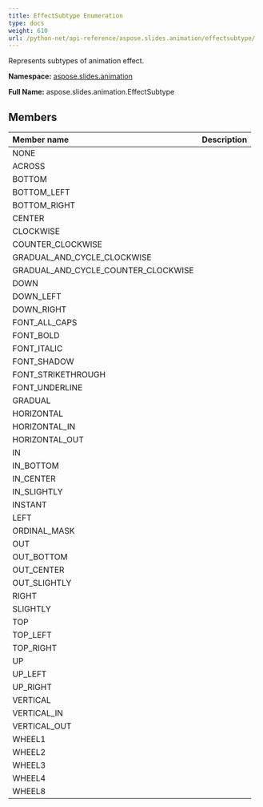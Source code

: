```yaml
---
title: EffectSubtype Enumeration
type: docs
weight: 610
url: /python-net/api-reference/aspose.slides.animation/effectsubtype/
---
```


Represents subtypes of animation effect.

**Namespace:** [aspose.slides.animation](/slides/python-net/api-reference/aspose.slides.animation/)

**Full Name:** aspose.slides.animation.EffectSubtype



## **Members**
|**Member name**|**Description**|
| :- | :- |
|NONE||
|ACROSS||
|BOTTOM||
|BOTTOM_LEFT||
|BOTTOM_RIGHT||
|CENTER||
|CLOCKWISE||
|COUNTER_CLOCKWISE||
|GRADUAL_AND_CYCLE_CLOCKWISE||
|GRADUAL_AND_CYCLE_COUNTER_CLOCKWISE||
|DOWN||
|DOWN_LEFT||
|DOWN_RIGHT||
|FONT_ALL_CAPS||
|FONT_BOLD||
|FONT_ITALIC||
|FONT_SHADOW||
|FONT_STRIKETHROUGH||
|FONT_UNDERLINE||
|GRADUAL||
|HORIZONTAL||
|HORIZONTAL_IN||
|HORIZONTAL_OUT||
|IN||
|IN_BOTTOM||
|IN_CENTER||
|IN_SLIGHTLY||
|INSTANT||
|LEFT||
|ORDINAL_MASK||
|OUT||
|OUT_BOTTOM||
|OUT_CENTER||
|OUT_SLIGHTLY||
|RIGHT||
|SLIGHTLY||
|TOP||
|TOP_LEFT||
|TOP_RIGHT||
|UP||
|UP_LEFT||
|UP_RIGHT||
|VERTICAL||
|VERTICAL_IN||
|VERTICAL_OUT||
|WHEEL1||
|WHEEL2||
|WHEEL3||
|WHEEL4||
|WHEEL8||
